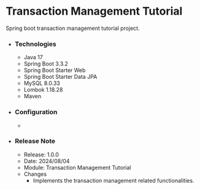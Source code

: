 # Transaction Management Tutorial
Spring boot transaction management tutorial project.

* ### Technologies
    * Java 17
    * Spring Boot 3.3.2
    * Spring Boot Starter Web
    * Spring Boot Starter Data JPA
    * MySQL 8.0.33
    * Lombok 1.18.28
    * Maven

* ### Configuration
    * 

* ### Release Note

    * Release: 1.0.0
    * Date: 2024/08/04
    * Module: Transaction Management Tutorial
    * Changes
        * Implements the transaction management related functionalities.
